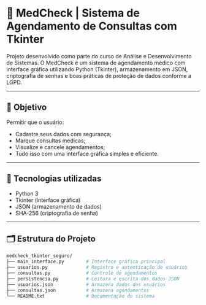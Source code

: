 # 💊 MedCheck | Sistema de Agendamento de Consultas com Tkinter

Projeto desenvolvido como parte do curso de Análise e Desenvolvimento de Sistemas. O MedCheck é um sistema de agendamento médico com interface gráfica utilizando Python (Tkinter), armazenamento em JSON, criptografia de senhas e boas práticas de proteção de dados conforme a LGPD.

---

## 🧠 Objetivo

Permitir que o usuário:
- Cadastre seus dados com segurança;
- Marque consultas médicas;
- Visualize e cancele agendamentos;
- Tudo isso com uma interface gráfica simples e eficiente.

---

## 🔧 Tecnologias utilizadas

- Python 3
- Tkinter (interface gráfica)
- JSON (armazenamento de dados)
- SHA-256 (criptografia de senha)

---

## 🗂 Estrutura do Projeto

```bash
medcheck_tkinter_seguro/
├── main_interface.py        # Interface gráfica principal
├── usuarios.py              # Registro e autenticação de usuários
├── consultas.py             # Controle de agendamentos
├── persistencia.py          # Leitura e escrita dos dados JSON
├── usuarios.json            # Armazena dados dos usuários
├── consultas.json           # Armazena agendamentos
└── README.txt               # Documentação do sistema
